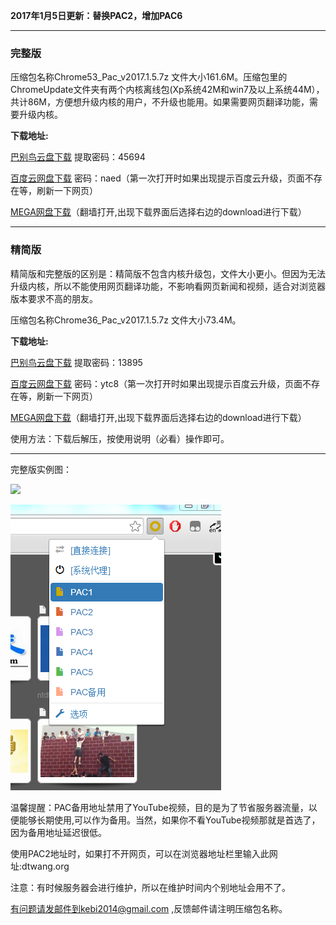 **2017年1月5日更新：替换PAC2，增加PAC6**

***

### 完整版

压缩包名称Chrome53_Pac_v2017.1.5.7z 文件大小161.6M。压缩包里的ChromeUpdate文件夹有两个内核离线包(Xp系统42M和win7及以上系统44M），共计86M，方便想升级内核的用户，不升级也能用。如果需要网页翻译功能，需要升级内核。

**下载地址:**

[巴别鸟云盘下载](http://www.babel.cc/share.do?s=4350334554231059) 提取密码：45694

[百度云网盘下载](http://pan.baidu.com/s/1kVykw4Z) 密码：naed（第一次打开时如果出现提示百度云升级，页面不存在等，刷新一下网页）

[MEGA网盘下载](https://mega.nz/#!R8ABlaYZ!7DzQl_L9MFzr19SU3rGhC1UvxZOP3F-CExDns5Nd2M8)（翻墙打开,出现下载界面后选择右边的download进行下载）

***

### 精简版

精简版和完整版的区别是：精简版不包含内核升级包，文件大小更小。但因为无法升级内核，所以不能使用网页翻译功能，不影响看网页新闻和视频，适合对浏览器版本要求不高的朋友。

压缩包名称Chrome36_Pac_v2017.1.5.7z 文件大小73.4M。

**下载地址:**

[巴别鸟云盘下载](http://www.babel.cc/share.do?s=7289454219779550) 提取密码：13895

[百度云网盘下载](http://pan.baidu.com/s/1gf0u0a3) 密码：ytc8（第一次打开时如果出现提示百度云升级，页面不存在等，刷新一下网页）

[MEGA网盘下载](https://mega.nz/#!UpwFHaxL!Xi7W2UWeDaiWaLI8uHhaZydgVrG47FjfIZjNyJwq1ZQ)（翻墙打开,出现下载界面后选择右边的download进行下载）

使用方法：下载后解压，按使用说明（必看）操作即可。


***

完整版实例图：

![](https://raw.githubusercontent.com/Alvin9999/pac2/master/pac新版1.png)

![](https://raw.githubusercontent.com/Alvin9999/crp_up/master/pac12.PNG)

温馨提醒：PAC备用地址禁用了YouTube视频，目的是为了节省服务器流量，以便能够长期使用,可以作为备用。当然，如果你不看YouTube视频那就是首选了，因为备用地址延迟很低。

使用PAC2地址时，如果打不开网页，可以在浏览器地址栏里输入此网址:dtwang.org

注意：有时候服务器会进行维护，所以在维护时间内个别地址会用不了。



有问题请发邮件到kebi2014@gmail.com ,反馈邮件请注明压缩包名称。

